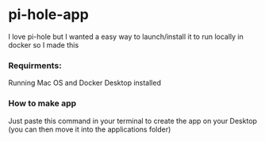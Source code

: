 # pi-hole-app
I love pi-hole but I wanted a easy way to launch/install it to run locally in docker so I made this


### Requirments: 
Running Mac OS and Docker Desktop installed

### How to make app

Just paste this command in your terminal to create the app on your Desktop (you can then move it into the applications folder)

```bash

```
